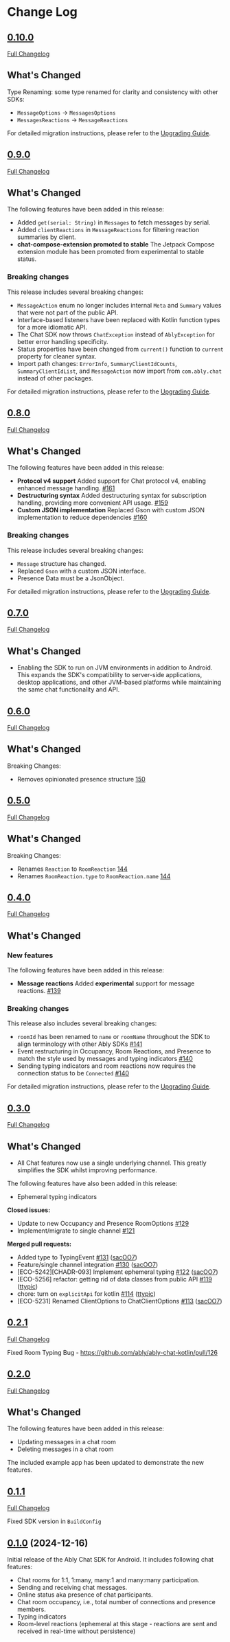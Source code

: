 # Change Log

## [0.10.0](https://github.com/ably/ably-chat-kotlin/tree/v0.10.0)

[Full Changelog](https://github.com/ably/ably-chat-kotlin/compare/v0.9.0...v0.10.0)

## What's Changed

Type Renaming: some type renamed for clarity and consistency with other SDKs:

- `MessageOptions` → `MessagesOptions`
- `MessagesReactions` → `MessageReactions`

For detailed migration instructions, please refer to the [Upgrading Guide](UPGRADING.md).

## [0.9.0](https://github.com/ably/ably-chat-kotlin/tree/v0.9.0)

[Full Changelog](https://github.com/ably/ably-chat-kotlin/compare/v0.8.0...v0.9.0)

## What's Changed

The following features have been added in this release:

- Added `get(serial: String)` in `Messages` to fetch messages by serial.
- Added `clientReactions` in `MessageReactions` for filtering reaction summaries by client.
- **chat-compose-extension promoted to stable** The Jetpack Compose extension module has been promoted from experimental to stable status.

### Breaking changes

This release includes several breaking changes:

- `MessageAction` enum no longer includes internal `Meta` and `Summary` values that were not part of the public API.
- Interface-based listeners have been replaced with Kotlin function types for a more idiomatic API.
- The Chat SDK now throws `ChatException` instead of `AblyException` for better error handling specificity.
- Status properties have been changed from `current()` function to `current` property for cleaner syntax.
- Import path changes: `ErrorInfo`, `SummaryClientIdCounts`, `SummaryClientIdList`, and `MessageAction` now import from `com.ably.chat` instead of other packages.

For detailed migration instructions, please refer to the [Upgrading Guide](UPGRADING.md).

## [0.8.0](https://github.com/ably/ably-chat-kotlin/tree/v0.8.0)

[Full Changelog](https://github.com/ably/ably-chat-kotlin/compare/v0.7.0...v0.8.0)

## What's Changed

The following features have been added in this release:

- **Protocol v4 support** Added support for Chat protocol v4, enabling enhanced message handling. [#161](https://github.com/ably/ably-chat-kotlin/pull/161)
- **Destructuring syntax** Added destructuring syntax for subscription handling, providing more convenient API usage. [#159](https://github.com/ably/ably-chat-kotlin/pull/159)
- **Custom JSON implementation** Replaced Gson with custom JSON implementation to reduce dependencies [#160](https://github.com/ably/ably-chat-kotlin/pull/160)

### Breaking changes

This release includes several breaking changes:

- `Message` structure has changed.
- Replaced `Gson` with a custom JSON interface.
- Presence Data must be a JsonObject.

For detailed migration instructions, please refer to the [Upgrading Guide](UPGRADING.md).

## [0.7.0](https://github.com/ably/ably-chat-kotlin/tree/v0.7.0)

[Full Changelog](https://github.com/ably/ably-chat-kotlin/compare/v0.6.0...v0.7.0)

## What's Changed

- Enabling the SDK to run on JVM environments in addition to Android.
This expands the SDK's compatibility to server-side applications, desktop applications,
and other JVM-based platforms while maintaining the same chat functionality and API.

## [0.6.0](https://github.com/ably/ably-chat-kotlin/tree/v0.6.0)

[Full Changelog](https://github.com/ably/ably-chat-kotlin/compare/v0.5.0...v0.6.0)

## What's Changed

Breaking Changes:

- Removes opinionated presence structure [150](https://github.com/ably/ably-chat-kotlin/pull/150)

## [0.5.0](https://github.com/ably/ably-chat-kotlin/tree/v0.5.0)

[Full Changelog](https://github.com/ably/ably-chat-kotlin/compare/v0.4.0...v0.5.0)

## What's Changed

Breaking Changes:

- Renames `Reaction` to `RoomReaction` [144](https://github.com/ably/ably-chat-kotlin/pull/144)
- Renames `RoomReaction.type` to `RoomReaction.name` [144](https://github.com/ably/ably-chat-kotlin/pull/144)

## [0.4.0](https://github.com/ably/ably-chat-kotlin/tree/v0.4.0)

[Full Changelog](https://github.com/ably/ably-chat-kotlin/compare/v0.3.0...v0.4.0)

## What's Changed

### New features

The following features have been added in this release:

- **Message reactions** Added __experimental__ support for message reactions. [#139](https://github.com/ably/ably-chat-kotlin/pull/139)

### Breaking changes

This release also includes several breaking changes:

- `roomId` has been renamed to `name` or `roomName` throughout the SDK to align terminology with other Ably SDKs [#141](https://github.com/ably/ably-chat-kotlin/pull/141)
- Event restructuring in Occupancy, Room Reactions, and Presence to match the style used by messages and typing indicators [#140](https://github.com/ably/ably-chat-kotlin/pull/140)
- Sending typing indicators and room reactions now requires the connection status to be `Connected` [#140](https://github.com/ably/ably-chat-kotlin/pull/140)

For detailed migration instructions, please refer to the [Upgrading Guide](UPGRADING.md).

## [0.3.0](https://github.com/ably/ably-chat-kotlin/tree/v0.3.0)

[Full Changelog](https://github.com/ably/ably-chat-kotlin/compare/v0.2.1...v0.3.0)

## What's Changed

- All Chat features now use a single underlying channel. This greatly simplifies the SDK whilst improving performance.

The following features have also been added in this release:

- Ephemeral typing indicators

**Closed issues:**

- Update to new Occupancy and Presence RoomOptions [\#129](https://github.com/ably/ably-chat-kotlin/issues/129)
- Implement/migrate to single channel [\#121](https://github.com/ably/ably-chat-kotlin/issues/121)

**Merged pull requests:**

- Added type to TypingEvent [\#131](https://github.com/ably/ably-chat-kotlin/pull/131) ([sacOO7](https://github.com/sacOO7))
- Feature/single channel integration [\#130](https://github.com/ably/ably-chat-kotlin/pull/130) ([sacOO7](https://github.com/sacOO7))
- \[ECO-5242\]\[CHADR-093\] Implement ephemeral typing [\#122](https://github.com/ably/ably-chat-kotlin/pull/122) ([sacOO7](https://github.com/sacOO7))
- \[ECO-5256\] refactor: getting rid of data classes from public API [\#119](https://github.com/ably/ably-chat-kotlin/pull/119) ([ttypic](https://github.com/ttypic))
- chore: turn on `explicitApi` for kotlin [\#114](https://github.com/ably/ably-chat-kotlin/pull/114) ([ttypic](https://github.com/ttypic))
- \[ECO-5231\] Renamed ClientOptions to ChatClientOptions [\#113](https://github.com/ably/ably-chat-kotlin/pull/113) ([sacOO7](https://github.com/sacOO7))

## [0.2.1](https://github.com/ably/ably-chat-kotlin/tree/v0.2.1)

[Full Changelog](https://github.com/ably/ably-chat-kotlin/compare/v0.2.0...v0.2.1)

Fixed Room Typing Bug - https://github.com/ably/ably-chat-kotlin/pull/126

## [0.2.0](https://github.com/ably/ably-chat-kotlin/tree/v0.2.0)

[Full Changelog](https://github.com/ably/ably-chat-kotlin/compare/v0.1.1...v0.2.0)

## What's Changed

The following features have been added in this release:

- Updating messages in a chat room
- Deleting messages in a chat room

The included example app has been updated to demonstrate the new features.

## [0.1.1](https://github.com/ably/ably-chat-kotlin/tree/v0.1.1)

[Full Changelog](https://github.com/ably/ably-chat-kotlin/compare/v0.1.0...v0.1.1)

Fixed SDK version in `BuildConfig`

## [0.1.0](https://github.com/ably/ably-chat-kotlin/tree/v0.1.0) (2024-12-16)

Initial release of the Ably Chat SDK for Android. It includes following chat
features:

- Chat rooms for 1:1, 1:many, many:1 and many:many participation.
- Sending and receiving chat messages.
- Online status aka presence of chat participants.
- Chat room occupancy, i.e., total number of connections and presence members.
- Typing indicators
- Room-level reactions (ephemeral at this stage - reactions are sent and received in real-time without persistence)
